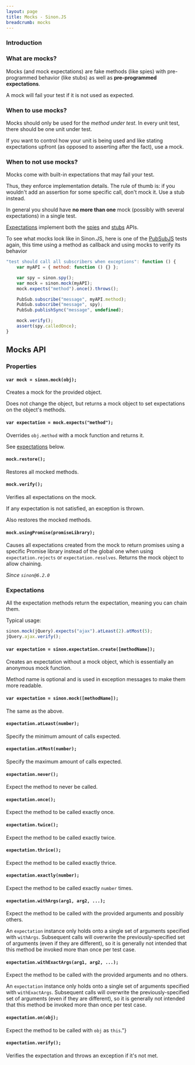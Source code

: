 ```yaml
---
layout: page
title: Mocks - Sinon.JS
breadcrumb: mocks
---
```


### Introduction

### What are mocks?

Mocks (and mock expectations) are fake methods (like spies) with pre-programmed behavior (like stubs) as well as **pre-programmed expectations**.

A mock will fail your test if it is not used as expected.

### When to use mocks?

Mocks should only be used for the _method under test_. In every unit test, there should be one unit under test.

If you want to control how your unit is being used and like stating expectations upfront (as opposed to asserting after the fact), use a mock.

### When to **not** use mocks?

Mocks come with built-in expectations that may fail your test.

Thus, they enforce implementation details. The rule of thumb is: if you wouldn't add an assertion for some specific call, don't mock it. Use a stub instead.

In general you should have **no more than one** mock (possibly with several expectations) in a single test.

[Expectations](#expectations) implement both the [spies](../spies) and [stubs](../stubs) APIs.

To see what mocks look like in Sinon.JS, here is one of the [PubSubJS][pubsubjs] tests again, this time using a method as callback and using mocks to verify its behavior

```javascript
"test should call all subscribers when exceptions": function () {
    var myAPI = { method: function () {} };

    var spy = sinon.spy();
    var mock = sinon.mock(myAPI);
    mock.expects("method").once().throws();

    PubSub.subscribe("message", myAPI.method);
    PubSub.subscribe("message", spy);
    PubSub.publishSync("message", undefined);

    mock.verify();
    assert(spy.calledOnce);
}
```

[pubsubjs]: https://github.com/mroderick/pubsubjs

## Mocks API

### Properties

#### `var mock = sinon.mock(obj);`

Creates a mock for the provided object.

Does not change the object, but returns a mock object to set expectations on the object's methods.

#### `var expectation = mock.expects("method");`

Overrides `obj.method` with a mock function and returns it.

See [expectations](#expectations) below.

#### `mock.restore();`

Restores all mocked methods.

#### `mock.verify();`

Verifies all expectations on the mock.

If any expectation is not satisfied, an exception is thrown.

Also restores the mocked methods.

#### `mock.usingPromise(promiseLibrary);`

Causes all expectations created from the mock to return promises using a specific
Promise library instead of the global one when using `expectation.rejects` or
`expectation.resolves`. Returns the mock object to allow chaining.

_Since `sinon@6.2.0`_

### Expectations

All the expectation methods return the expectation, meaning you can chain them.

Typical usage:

```javascript
sinon.mock(jQuery).expects("ajax").atLeast(2).atMost(5);
jQuery.ajax.verify();
```

#### `var expectation = sinon.expectation.create([methodName]);`

Creates an expectation without a mock object, which is essentially an anonymous mock function.

Method name is optional and is used in exception messages to make them more readable.

#### `var expectation = sinon.mock([methodName]);`

The same as the above.

#### `expectation.atLeast(number);`

Specify the minimum amount of calls expected.

#### `expectation.atMost(number);`

Specify the maximum amount of calls expected.

#### `expectation.never();`

Expect the method to never be called.

#### `expectation.once();`

Expect the method to be called exactly once.

#### `expectation.twice();`

Expect the method to be called exactly twice.

#### `expectation.thrice();`

Expect the method to be called exactly thrice.

#### `expectation.exactly(number);`

Expect the method to be called exactly `number` times.

#### `expectation.withArgs(arg1, arg2, ...);`

Expect the method to be called with the provided arguments and possibly others.

An `expectation` instance only holds onto a single set of arguments specified with `withArgs`. Subsequent calls will overwrite the previously-specified set of arguments (even if they are different), so it is generally not intended that this method be invoked more than once per test case.

#### `expectation.withExactArgs(arg1, arg2, ...);`

Expect the method to be called with the provided arguments and no others.

An `expectation` instance only holds onto a single set of arguments specified with `withExactArgs`. Subsequent calls will overwrite the previously-specified set of arguments (even if they are different), so it is generally not intended that this method be invoked more than once per test case.

#### `expectation.on(obj);`

Expect the method to be called with `obj` as `this`."}

#### `expectation.verify();`

Verifies the expectation and throws an exception if it's not met.

